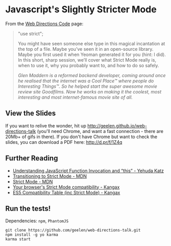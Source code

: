 # Javascript's Slightly Stricter Mode

From the [Web Directions Code](http://code13melb.webdirections.org/#JulioCesarOdy) page:

> "use strict";
> 
> You might have seen someone else type in this magical incantation at the top of a file. Maybe you’ve seen it in an open-source library. Maybe you first used it when Yeoman generated it for you (hint: I did). In this short, sharp session, we’ll cover what Strict Mode really is, when to use it, why you probably want to, and how to do so safely.
> 
> _Glen Maddern is a reformed backend developer, coming around once he realised that the internet was a Cool Place™ where people do Interesting Things™. So he helped start the super awesome movie review site Goodfilms. Now he works on making it the coolest, most interesting and most internet-famous movie site of all._

## View the Slides

If you want to relive the wonder, hit up http://geelen.github.io/web-directions-talk (you'll need Chrome, and want a fast connection - there are 20Mb+ of gifs in there). If you don't have Chrome but want to check the slides, you can download a PDF here: http://d.pr/f/1Z4q

## Further Reading

* [Understanding JavaScript Function Invocation and “this” - Yehuda Katz](http://yehudakatz.com/2011/08/11/understanding-javascript-function-invocation-and-this/)
* [Transitioning to Strict Mode - MDN](https://developer.mozilla.org/en-US/docs/JavaScript/Reference/Functions_and_function_scope/Strict_mode/Transitioning_to_strict_mode)
* [Strict Mode - MDN](https://developer.mozilla.org/en-US/docs/JavaScript/Reference/Functions_and_function_scope/Strict_mode?redirectlocale=en-US&redirectslug=JavaScript%2FStrict_mode)
* [Your browser's Strict Mode compatibility - Kangax](http://kangax.github.io/es5-compat-table/strict-mode/)
* [ES5 Compatibility Table (inc Strict Mode) - Kangax](http://kangax.github.io/es5-compat-table/)

## Run the tests!

Dependencies: `npm`, `PhantomJS`
    
    git clone https://github.com/geelen/web-directions-talk.git
    npm install -g yo karma
    karma start
